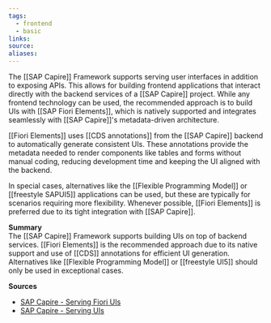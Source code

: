 ```yaml
---
tags:
  - frontend
  - basic
links:
source:
aliases:
---
```

The [[SAP Capire]] Framework supports serving user interfaces in addition to exposing APIs. This allows for building frontend applications that interact directly with the backend services of a [[SAP Capire]] project. While any frontend technology can be used, the recommended approach is to build UIs with [[SAP Fiori Elements]], which is natively supported and integrates seamlessly with [[SAP Capire]]'s metadata-driven architecture.

[[Fiori Elements]] uses [[CDS annotations]] from the [[SAP Capire]] backend to automatically generate consistent UIs. These annotations provide the metadata needed to render components like tables and forms without manual coding, reducing development time and keeping the UI aligned with the backend.

In special cases, alternatives like the [[Flexible Programming Model]] or [[freestyle SAPUI5]] applications can be used, but these are typically for scenarios requiring more flexibility. Whenever possible, [[Fiori Elements]] is preferred due to its tight integration with [[SAP Capire]].

**Summary**  
The [[SAP Capire]] Framework supports building UIs on top of backend services. [[Fiori Elements]] is the recommended approach due to its native support and use of [[CDS]] annotations for efficient UI generation. Alternatives like [[Flexible Programming Model]] or [[freestyle UI5]] should only be used in exceptional cases.

**Sources**
- [SAP Capire - Serving Fiori UIs](https://cap.cloud.sap/docs/advanced/fiori)
- [SAP Capire - Serving UIs](https://cap.cloud.sap/docs/get-started/in-a-nutshell#fiori)